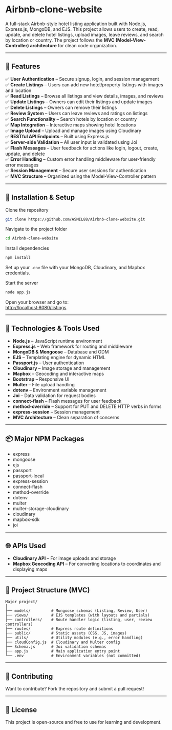 # Airbnb-clone-website

A full-stack Airbnb-style hotel listing application built with Node.js, Express.js, MongoDB, and EJS. This project allows users to create, read, update, and delete hotel listings, upload images, leave reviews, and search by location or country. The project follows the **MVC (Model-View-Controller) architecture** for clean code organization.

---

## 📌 Features

✅ **User Authentication** – Secure signup, login, and session management  
✅ **Create Listings** – Users can add new hotel/property listings with images and location  
✅ **Read Listings** – Browse all listings and view details, images, and reviews  
✅ **Update Listings** – Owners can edit their listings and update images  
✅ **Delete Listings** – Owners can remove their listings  
✅ **Review System** – Users can leave reviews and ratings on listings  
✅ **Search Functionality** – Search hotels by location or country  
✅ **Map Integration** – Interactive maps showing hotel locations  
✅ **Image Upload** – Upload and manage images using Cloudinary  
✅ **RESTful API Endpoints** – Built using Express.js  
✅ **Server-side Validation** – All user input is validated using Joi  
✅ **Flash Messages** – User feedback for actions like login, logout, create, update, and delete  
✅ **Error Handling** – Custom error handling middleware for user-friendly error messages  
✅ **Session Management** – Secure user sessions for authentication  
✅ **MVC Structure** – Organized using the Model-View-Controller pattern

---

## 🚀 Installation & Setup

Clone the repository  
```sh
git clone https://github.com/ASMIL88/Airbnb-clone-website.git
```

Navigate to the project folder  
```sh
cd Airbnb-clone-website
```

Install dependencies  
```sh
npm install
```

Set up your `.env` file with your MongoDB, Cloudinary, and Mapbox credentials.

Start the server  
```sh
node app.js
```

Open your browser and go to:  
[http://localhost:8080/listings](http://localhost:8080/listings)

---

## 📌 Technologies & Tools Used

- **Node.js** – JavaScript runtime environment  
- **Express.js** – Web framework for routing and middleware  
- **MongoDB & Mongoose** – Database and ODM  
- **EJS** – Templating engine for dynamic HTML  
- **Passport.js** – User authentication  
- **Cloudinary** – Image storage and management  
- **Mapbox** – Geocoding and interactive maps  
- **Bootstrap** – Responsive UI  
- **Multer** – File upload handling  
- **dotenv** – Environment variable management  
- **Joi** – Data validation for request bodies  
- **connect-flash** – Flash messages for user feedback  
- **method-override** – Support for PUT and DELETE HTTP verbs in forms  
- **express-session** – Session management  
- **MVC Architecture** – Clean separation of concerns

---

## 📦 Major NPM Packages

- express
- mongoose
- ejs
- passport
- passport-local
- express-session
- connect-flash
- method-override
- dotenv
- multer
- multer-storage-cloudinary
- cloudinary
- mapbox-sdk
- joi

---

## 🌐 APIs Used

- **Cloudinary API** – For image uploads and storage  
- **Mapbox Geocoding API** – For converting locations to coordinates and displaying maps

---

## 📁 Project Structure (MVC)

```
Major project/
│
├── models/         # Mongoose schemas (Listing, Review, User)
├── views/          # EJS templates (with layouts and partials)
├── controllers/    # Route handler logic (listing, user, review controllers)
├── routes/         # Express route definitions
├── public/         # Static assets (CSS, JS, images)
├── utils/          # Utility modules (e.g., error handling)
├── cloudConfig.js  # Cloudinary and Multer config
├── Schema.js       # Joi validation schemas
├── app.js          # Main application entry point
└── .env            # Environment variables (not committed)
```

---

## 📩 Contributing

Want to contribute? Fork the repository and submit a pull request!

---

## 📜 License

This project is open-source and free to use for learning and development.
